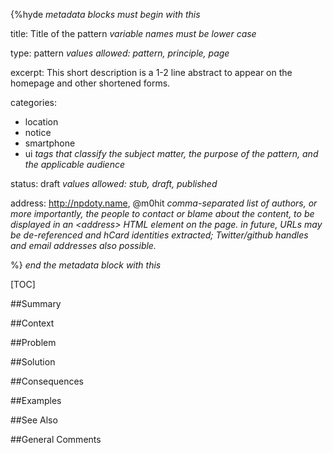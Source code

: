 {%hyde _metadata blocks must begin with this_

title: Title of the pattern  _variable names must be lower case_

type: pattern _values allowed: pattern, principle, page_

excerpt: This short description is a 1-2 line abstract to appear on the homepage and other shortened forms.

categories: 
  - location
  - notice
  - smartphone
  - ui 
_tags that classify the subject matter, the purpose of the pattern, and the applicable audience_

status: draft _values allowed: stub, draft, published_ 

address: http://npdoty.name, @m0hit _comma-separated list of authors, or more importantly, the people to contact or blame about the content, to be displayed in an &lt;address&gt; HTML element on the page. in future, URLs may be de-referenced and hCard identities extracted; Twitter/github handles and email addresses also possible._

%} _end the metadata block with this_

[TOC]

<!--###[Also Known As]-->
<!-- All other names the pattern is known by.-->



##Summary
<!-- One short paragraph summarising the pattern.-->



##Context
<!-- The situations in which the pattern may apply.-->



##Problem
<!-- The problem a pattern addresses, including a list of forces describing why a problem might be difficult to solve.-->



##Solution
<!-- A concise description of how the pattern addresses the problem.-->



<!--###[Structure]-->
<!--A detailed specification of the structural aspects of the pattern. A class diagram if applicable.-->



<!--###[Implementation]-->
<!--Guidelines for implementing the pattern; code fragments; suggested PETS; policy fragments.-->



##Consequences
<!--The advantages (benefits) and disadvantages (liabilities) of applying the pattern.-->



<!--###[Constraints]-->
<!-- limitations as a consequence of applying the pattern.-->



##Examples
<!--Motivational example to see how the pattern is applied.-->



<!--###[Known Uses]-->
<!-- Pointers to various applications of the pattern.-->



##See Also
<!-- Any pointers to relevant information, not contained in the subfields below.-->



<!--###[Related Patterns]-->
<!-- Supporting and conflicting patterns-->



<!--###[Sources]-->
<!-- References to the original source of the pattern.-->



##General Comments
<!-- Separate discussion on the pattern.-->



<!--##Tags-->
<!-- User definable descriptors for additional correlation.-->
